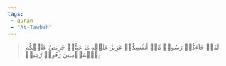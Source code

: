 ```yaml
---
tags: 
 - quran 
 - "At-Tawbah"
---
```


> لَقَدۡ جَآءَكُمۡ رَسُولٞ مِّنۡ أَنفُسِكُمۡ عَزِيزٌ عَلَيۡهِ مَا عَنِتُّمۡ حَرِيصٌ عَلَيۡكُم بِٱلۡمُؤۡمِنِينَ رَءُوفٞ رَّحِيمٞ
